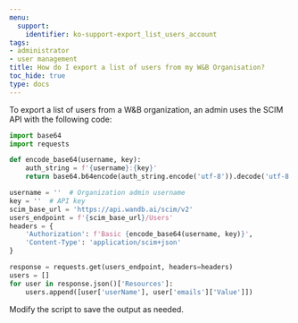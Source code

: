 ```yaml
---
menu:
  support:
    identifier: ko-support-export_list_users_account
tags:
- administrator
- user management
title: How do I export a list of users from my W&B Organisation?
toc_hide: true
type: docs
---
```


To export a list of users from a W&B organization, an admin uses the SCIM API with the following code:

```python
import base64
import requests

def encode_base64(username, key):
    auth_string = f'{username}:{key}'
    return base64.b64encode(auth_string.encode('utf-8')).decode('utf-8')

username = ''  # Organization admin username
key = ''  # API key
scim_base_url = 'https://api.wandb.ai/scim/v2'
users_endpoint = f'{scim_base_url}/Users'
headers = {
    'Authorization': f'Basic {encode_base64(username, key)}',
    'Content-Type': 'application/scim+json'
}

response = requests.get(users_endpoint, headers=headers)
users = []
for user in response.json()['Resources']:
    users.append([user['userName'], user['emails']['Value']])
```

Modify the script to save the output as needed.
